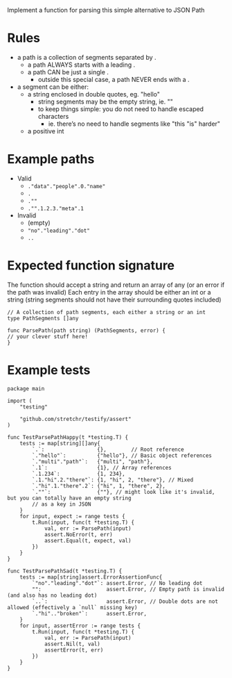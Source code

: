 Implement a function for parsing this simple alternative to JSON Path

# Rules

* a path is a collection of segments separated by .
    * a path ALWAYS starts with a leading .
    * a path CAN be just a single .
        * outside this special case, a path NEVER ends with a .
* a segment can be either:
    * a string enclosed in double quotes, eg. "hello"
        * string segments may be the empty string, ie. ""
        * to keep things simple: you do not need to handle escaped characters
            * ie. there’s no need to handle segments like "this \"is\" harder"
    * a positive int



# Example paths

* Valid
    * `."data"."people".0."name"`  
    * `.`  
    * `.""`  
    * `."".1.2.3."meta".1`  
* Invalid
    * (empty)  
    * `"no"."leading"."dot"`  
    * `..`  

# Expected function signature

The function should accept a string and return an array of any (or an error if the path was invalid)
Each entry in the array should be either an int or a string (string segments should not have their surrounding quotes included)

```golang
// A collection of path segments, each either a string or an int
type PathSegments []any

func ParsePath(path string) (PathSegments, error) {
// your clever stuff here!
}
```

# Example tests

```golang
package main

import (
    "testing"

    "github.com/stretchr/testify/assert"
)

func TestParsePathHappy(t *testing.T) {
    tests := map[string][]any{
        `.`:                 {},        // Root reference
        `."hello"`:          {"hello"}, // Basic object references
        `."multi"."path"`:   {"multi", "path"},
        `.1`:                {1}, // Array references
        `.1.234`:            {1, 234},
        `.1."hi".2."there"`: {1, "hi", 2, "there"}, // Mixed
        `."hi".1."there".2`: {"hi", 1, "there", 2},
        `.""`:               {""}, // might look like it's invalid, but you can totally have an empty string
        // as a key in JSON
    }
    for input, expect := range tests {
        t.Run(input, func(t *testing.T) {
            val, err := ParsePath(input)
            assert.NoError(t, err)
            assert.Equal(t, expect, val)
        })
    }
}

func TestParsePathSad(t *testing.T) {
    tests := map[string]assert.ErrorAssertionFunc{
        `"no"."leading"."dot"`: assert.Error, // No leading dot
        "":                     assert.Error, // Empty path is invalid (and also has no leading dot)
        `..`:                   assert.Error, // Double dots are not allowed (effectively a `null` missing key)
        `."hi".."broken"`:      assert.Error,
    }
    for input, assertError := range tests {
        t.Run(input, func(t *testing.T) {
            val, err := ParsePath(input)
            assert.Nil(t, val)
            assertError(t, err)
        })
    }
}
```